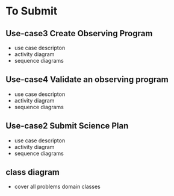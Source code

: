 # To Submit
## Use-case3 Create Observing Program
- use case descripton
- activity diagram
- sequence diagrams

## Use-case4 Validate an observing program
- use case descripton
- activity diagram
- sequence diagrams

## Use-case2 Submit Science Plan
- use case descripton
- activity diagram
- sequence diagrams

## class diagram
- cover all problems domain classes
